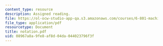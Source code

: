 ```yaml
---
content_type: resource
description: Assigned reading.
file: https://ol-ocw-studio-app-qa.s3.amazonaws.com/courses/6-801-machine-vision-fall-2004/08967a8a9fe8af8d04da044023796f3f_notation.pdf
file_type: application/pdf
resourcetype: Document
title: notation.pdf
uid: 08967a8a-9fe8-af8d-04da-044023796f3f
---
```

